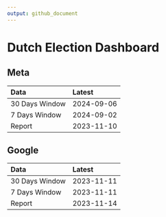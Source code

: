 ```yaml
---
output: github_document
---
```


# Dutch Election Dashboard



## Meta


|Data           |Latest     |
|:--------------|:----------|
|30 Days Window |2024-09-06 |
|7 Days Window  |2024-09-02 |
|Report         |2023-11-10 |

## Google


|Data           |Latest     |
|:--------------|:----------|
|30 Days Window |2023-11-11 |
|7 Days Window  |2023-11-11 |
|Report         |2023-11-14 |
